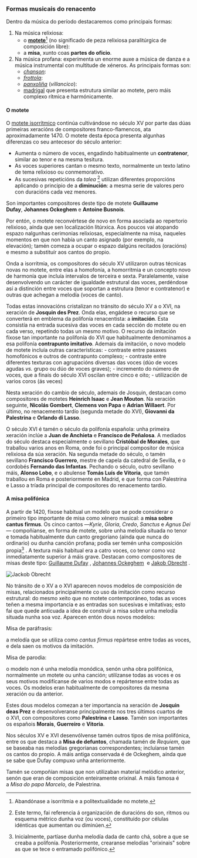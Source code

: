 ### Formas musicais do renacento
Dentro da música do período destacaremos como principais formas: 
1. Na música relixiosa:
	- o [**motete**](https://es.wikipedia.org/wiki/Motete "enlace á wikipedia")[^nota:motete] (no significado de peza relixiosa paralitúrgica de composición libre):  
	- a **misa**, xunto coas **partes do oficio**. 
2. Na música profana: experimenta un enorme auxe a música de danza e a música instrumental con multitude de xéneros. As principais formas son:
	- [*chanson*](https://es.wikipedia.org/wiki/Chanson "Enlace á wikipedia"): 
	- [*frottola*](https://es.wikipedia.org/wiki/Frottola "Ver definición na wikipedia"):
	- [*panxoliña*](https://es.wikipedia.org/wiki/Villancico "ver definición na wikipedia") (*villancico*):
	- [madrigal](http://es.wikipedia.org/wiki/Madrigal_%28m%C3%BAsica%29) que presenta estrutura similar ao motete, pero máis complexo rítmica e harmónicamente. 

[^nota:motete]: Abandónase a isorritmia e a politextualidade no motete.

#### O motete
O [motete isorrítmico](https://es.wikipedia.org/wiki/Isorritmia) continúa cultivándose no século XV por parte das dúas primeiras xeracións de compositores franco-flamencos, ata aproximadamente 1470. O motete desta época presenta algunhas diferenzas co seu antecesor do século anterior:
- Aumenta o número de voces, engadindo habitualmente un **contratenor**, similar ao tenor e na mesma tesitura.
- As voces superiores cantan o mesmo texto, normalmente un texto latino de tema relixioso ou conmemorativo.
- As sucesivas repeticións da *talea* [^def:talea] utilizan diferentes proporcións aplicando o principio de a **diminución**: a mesma serie de valores pero con duracións cada vez menores.
   
Son importantes compositores deste tipo de motete **Guillaume Dufay**, **Johannes Ockeghem** e **Antoine Busnois**.

Por entón, o motete reconvértese de novo en forma asociada ao repertorio relixioso, aínda que sen localización litúrxica. Aos poucos vai atopando espazo nalgunhas cerimonias relixiosas, especialmente na misa, naqueles momentos en que non había un canto asignado (por exemplo, na elevación); tamén comeza a ocupar o espazo dalgúns recitados (oracións) e mesmo a substituír aos cantos do propio.

Onda a isorritmia, os compositores do século XV utilizaron outras técnicas novas no motete, entre elas a homofonía, a homorritmia e un concepto novo de harmonía que incluía intervalos de terceira e sexta. Paralelamente, vaise desenvolvendo un carácter de igualdade estrutural das voces, perdéndose así a distinción entre voces que soportan a estrutura (tenor e contratenor) e outras que achegan a melodía (voces de canto).

Todas estas innovacións cristalizan no tránsito do século XV a o XVI, na xeración de **Josquin des Prez**. Onda elas, engádese o recurso que se converterá en emblema da polifonía renacentista: a **imitación**. Esta consistía na entrada sucesiva das voces en cada sección do motete ou en cada verso, repetindo todas un mesmo motivo. O recurso da imitación fíxose tan importante na polifonía do XVI que habitualmente denominamos a esa polifonía **contrapunto imitativo**. Ademais da imitación, o novo modelo de motete incluía outras características: 
	- contraste entre pasaxes homofónicos e outros de contrapunto complexo;
	- contraste entre diferentes texturas con agrupacións diversas das voces (dúo de voces agudas *vs.* grupo ou dúo de voces graves);
	- incremento do número de voces, que a finais do século XVI oscilan entre cinco e oito;
	- utilización de varios coros (ás veces)

Nesta xeración do cambio de século, ademais de Josquin, destacan como compositores de motetes **Heinrich Isaac** e **Jean Mouton**. Na xeración seguinte, **Nicolás Gombert**, **Clemens von Papa** e **Adrian Willaert**. Por último, no renacemento tardío (segunda metade do XVI), **Giovanni da Palestrina** e **Orlando di Lasso**.

O século XVI é tamén o século da polifonía española: unha primeira xeración inclúe a **Juan de Anchieta** e **Francisco de Peñalosa**. A mediados do século destaca especialmente o sevillano **Cristóbal de Morales**, que traballou varios anos en Roma, onde foi o principal compositor de música relixiosa da súa xeración. Na segunda metade do século, o tamén sevillano **Francisco Guerrero**, mestre de capela da catedral de Sevilla, e o cordobés **Fernando das Infantas**. Pechando o século, outro sevillano máis, **Alonso Lobo**, e o abulense **Tomás Luís de Vitoria**, que tamén traballou en Roma e posteriormente en Madrid, e que forma con Palestrina e Lasso a tríada principal de compositores do renacemento tardío.

#### A misa polifónica
A partir de 1420, fíxose habitual un modelo que se pode considerar o primeiro tipo importante de misa como xénero musical: a **misa sobre cantus firmus**. Os cinco cantos —_Kyrie_, _Gloria_, _Credo_, _Sanctus_ e _Agnus Dei_— compoñíanse, en forma de motete, sobre unha melodía situada no tenor e tomada habitualmente dun canto gregoriano (aínda que nunca do ordinario) ou dunha canción profana; podía ser temén unha composición propia[^nota:composicion-propia] . A textura máis habitual era a catro voces, co tenor como voz inmediatamente superior á máis grave. Destacan como compositores de misas deste tipo: [Guillaume Dufay][wiki:Dufay] , [Johannes Ockeghem][wiki:Ockeghem]  e [Jakob Obrecht][wiki:Obrecht] .

![Jackob Obrecht](https://upload.wikimedia.org/wikipedia/commons/3/3c/Obrecht2.jpg "Jackob Obrecht")

No tránsito de o XV a o XVI aparecen novos modelos de composición de misas, relacionados principalmente co uso da imitación como recurso estrutural: do mesmo xeito que no motete contemporáneo, todas as voces teñen a mesma importancia e as entradas son sucesivas e imitativas; esto fai que quede anticuada a idea de construír a misa sobre unha melodía situada nunha soa voz. Aparecen entón dous novos modelos:

<!--ESTOU AQUÍ-->

Misa de paráfrasis:

a melodía que se utiliza como _cantus firmus_ repártese entre todas as voces, e dela saen os motivos da imitación.

Misa de parodia:

o modelo non é unha melodía monódica, senón unha obra polifónica, normalmente un motete ou unha canción; utilízanse todas as voces e os seus motivos modifícanse de varios modos e repártense entre todas as voces. Os modelos eran habitualmente de compositores da mesma xeración ou da anterior.

Estes dous modelos comezan a ter importancia na xeración de **Josquin deas Prez** e desenvolveranse principalmente nos tres últimos cuartos de o XVI, con compositores como **Palestrina** e **Lasso**. Tamén son importantes os españois **Morais**, **Guerreiro** e **Vitoria**.

Nos séculos XV e XVI desenvólvense tamén outros tipos de misa polifónica, entre os que destaca a **Misa de defuntos**, chamada tamén de _Requiem_, que se baseaba nas melodías gregorianas correspondentes; incluíanse tamén os cantos do propio. A máis antiga conservada é de Ockeghem, aínda que se sabe que Dufay compuxo unha anteriormente.

Tamén se compoñían misas que non utilizaban material melódico anterior, senón que eran de composición enteiramente orixinal. A máis famosa é a _Misa do papa Marcelo_, de Palestrina.

<!--Notas: -->
[^def:talea]: Este termo, fai referencia á organización de duracións do son, ritmos ou esquema métrico dunha voz (ou voces), constituído por células idénticas que aumentan ou diminúen. 
[^nota:composicion-propia]: Inicialmente, partíase dunha melodía dada de canto chá, sobre a que se creaba a polifonía. Posteriormente, crearanse melodías "orixinais" sobre as que se tece o entramado polifónico.

<!-- Enlaces wikipedia: -->
[wiki:Dufay]: https://es.wikipedia.org/wiki/Guillaume_Dufay "Consulta a biografía de Dufay na Wikipedia"
[wiki:Ockeghem]: https://es.wikipedia.org/wiki/Johannes_Ockeghem "Consulta a biografía de Ockeghem na Wikipedia"
[wiki:Obrecht]: https://es.wikipedia.org/wiki/Jacob_Obrecht "Consulta a biografía de Obrecht na Wikipedia"


<!-- Enlaces imaxes compositores: -->
[img:Obrecht]:(https://upload.wikimedia.org/wikipedia/commons/3/3c/Obrecht2.jpg)
